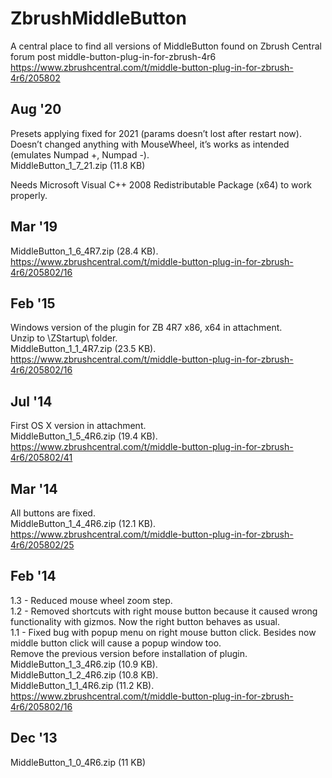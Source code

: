 # ZbrushMiddleButton

A central place to find all versions of MiddleButton found on Zbrush Central forum post middle-button-plug-in-for-zbrush-4r6\
https://www.zbrushcentral.com/t/middle-button-plug-in-for-zbrush-4r6/205802

## Aug '20
Presets applying fixed for 2021 (params doesn’t lost after restart now).\
Doesn’t changed anything with MouseWheel, it’s works as intended (emulates Numpad +, Numpad -).\
MiddleButton_1_7_21.zip (11.8 KB)

Needs Microsoft Visual C++ 2008 Redistributable Package (x64) to work properly.

## Mar '19
MiddleButton_1_6_4R7.zip (28.4 KB).\
https://www.zbrushcentral.com/t/middle-button-plug-in-for-zbrush-4r6/205802/16

## Feb '15
Windows version of the plugin for ZB 4R7 x86, x64 in attachment.\
Unzip to \ZStartup\ folder.\
MiddleButton_1_1_4R7.zip (23.5 KB).\
https://www.zbrushcentral.com/t/middle-button-plug-in-for-zbrush-4r6/205802/16

## Jul '14
First OS X version in attachment.\
MiddleButton_1_5_4R6.zip (19.4 KB).\
https://www.zbrushcentral.com/t/middle-button-plug-in-for-zbrush-4r6/205802/41

## Mar '14
All buttons are fixed.\
MiddleButton_1_4_4R6.zip (12.1 KB).\
https://www.zbrushcentral.com/t/middle-button-plug-in-for-zbrush-4r6/205802/25

## Feb '14
1.3 - Reduced mouse wheel zoom step.\
1.2 - Removed shortcuts with right mouse button because it caused wrong functionality with gizmos. Now the right button behaves as usual.\
1.1 - Fixed bug with popup menu on right mouse button click. Besides now middle button click will cause a popup window too.\
Remove the previous version before installation of plugin.\
MiddleButton_1_3_4R6.zip (10.9 KB).\
MiddleButton_1_2_4R6.zip (10.8 KB).\
MiddleButton_1_1_4R6.zip (11.2 KB).\
https://www.zbrushcentral.com/t/middle-button-plug-in-for-zbrush-4r6/205802/16

## Dec '13
MiddleButton_1_0_4R6.zip (11 KB)
